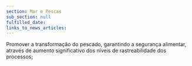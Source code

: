 ```yaml
---
section: Mar e Pescas
sub_section: null
fulfilled_date:
links_to_news_articles:
---
```


Promover a transformação do pescado, garantindo a segurança alimentar, através de aumento significativo dos níveis de rastreabilidade dos processos;